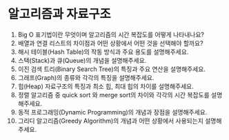 # 알고리즘과 자료구조

1. Big O 표기법이란 무엇이며 알고리즘의 시간 복잡도를 어떻게 나타내나요?
2. 배열과 연결 리스트의 차이점과 어떤 상황에서 어떤 것을 선택해야 할까요?
3. 해시 테이블(Hash Table)의 작동 방식과 주요 용도를 설명해주세요.
4. 스택(Stack)과 큐(Queue)의 개념을 설명해주세요.
5. 이진 검색 트리(Binary Search Tree)의 특징과 주요 연산을 설명해주세요.
6. 그래프(Graph)의 종류와 각각의 특징을 설명해주세요.
7. 힙(Heap) 자료구조의 특징과 최소 힙, 최대 힙의 차이를 설명해주세요.
8. 정렬 알고리즘 중 quick sort 와 merge sort의 차이와 각각의 시간 복잡도를 설명해주세요.
9. 동적 프로그래밍(Dynamic Programming)의 개념과 장점을 설명해주세요.
10. 그리디 알고리즘(Greedy Algorithm)의 개념과 어떤 상황에서 사용되는지 설명해주세요.
